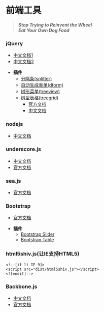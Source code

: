 前端工具
========

>**_Stop Trying to Reinvent the Wheel_**  
>**_Eat Your Own Dog Food_**

### jQuery
* [中文文档1](http://www.css88.com/jqapi-1.9/)
* [中文文档2](http://jquery.bootcss.com/)
+ **插件**
    - [分隔条(splitter)](https://github.com/jcubic/jquery.splitter)
    - [自动生成表单(dform)](http://daffl.github.io/jquery.dform/#types/add-your-own)
    - [树形菜单(treeview)](http://bassistance.de/jquery-plugins/jquery-plugin-treeview/)
    + [树型表格(treegrid)](https://github.com/maxazan/jquery-treegrid)
        - [官方文档](http://maxazan.github.io/jquery-treegrid/)
        - [中文文档](http://www.php100.com/html/program/jquery/2014/0328/6730.html)

### nodejs
* [中文文档](http://nodeapi.ucdok.com/#/api/documentation.html)

### underscore.js
* [中文文档](http://www.css88.com/doc/underscore/)
* [官方文档](http://underscorejs.org/)

### sea.js
* [官方文档](http://seajs.org/docs/#docs)

### Bootstrap
* [官方文档](http://getbootstrap.com/components/)
+ **插件**
    - [Bootstrap Slider](http://www.eyecon.ro/bootstrap-slider/)
    - [Bootstrap Table](http://wenzhixin.net.cn/p/bootstrap-table/docs/documentation.html)

### html5shiv.js(让IE支持HTML5)
```
<!--[if lt IE 9]>
<script src="dist/html5shiv.js"></script>
<![endif]-->
```

### Backbone.js
* [中文文档](http://www.csser.com/tools/backbone/backbone.js.html#manual/Utility)
* [官方文档](http://documentcloud.github.io/backbone/)
